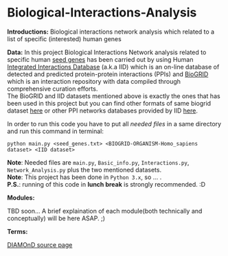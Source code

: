 # Biological-Interactions-Analysis

**Introductions:** Biological interactions network analysis which related to a list of specific (interested) human genes

**Data:** In this project Biological Interactions Network analysis related to specific  human [seed genes](https://github.com/AAbasinejad/Biological-Interactions-Analysis/blob/master/seed_genes.txt) has been carried out by using Human [Integrated Interactions Database](http://iid.ophid.utoronto.ca/static/download/human_annotated_PPIs.txt.gz) (a.k.a IID) which is an on-line database of detected and predicted protein-protein interactions (PPIs) and [BioGRID](https://downloads.thebiogrid.org/Download/BioGRID/Release-Archive/BIOGRID-3.5.168/BIOGRID-ORGANISM-3.5.168.tab2.zip) which is an interaction repository with data compiled through comprehensive curation efforts.<br />
The BioGRID and IID datasets mentioned above is exactly the ones that has been used in this project but you can find other formats of same biogrid dataset [here](https://downloads.thebiogrid.org/BioGRID/Release-Archive/BIOGRID-3.5.168/) or other PPI networks databases provided by IID [here](http://iid.ophid.utoronto.ca/search_by_proteins/).<br />

In order to run this code you have to put all *needed files* in a same directory and run this command in terminal:<br />


`python main.py <seed_genes.txt> <BIOGRID-ORGANISM-Homo_sapiens dataset> <IID dataset>`

**Note**: Needed files are `main.py`, `Basic_info.py`, `Interactions.py`, `Network_Analysis.py` plus the two mentioned datasets. <br/>
**Note**: This project has been done in `Python 3.x`, so ... .<br/>
**P.S.**: running of this code in **lunch break** is strongly recommended. :D <br/>



**Modules:**

TBD soon...
A brief explaination of each module(both technically and conceptually) will be here ASAP. ;) <br/>

**Terms:**








[DIAMOnD source page](https://github.com/barabasilab/DIAMOnD.git)

